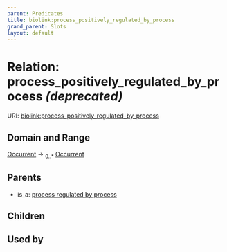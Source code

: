 ```yaml
---
parent: Predicates
title: biolink:process_positively_regulated_by_process
grand_parent: Slots
layout: default
---
```


# Relation: process_positively_regulated_by_process _(deprecated)_




URI: [biolink:process_positively_regulated_by_process](https://w3id.org/biolink/vocab/process_positively_regulated_by_process)

## Domain and Range

[Occurrent](Occurrent.md) ->  <sub>0..\*</sub> [Occurrent](Occurrent.md)

## Parents

 *  is_a: [process regulated by process](process_regulated_by_process.md)

## Children


## Used by

